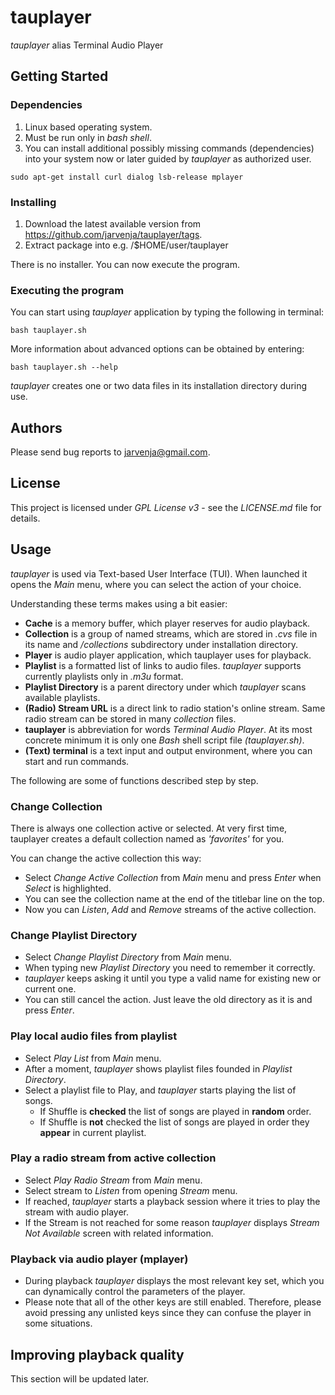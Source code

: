 # tauplayer

_tauplayer_ alias Terminal Audio Player 

## Getting Started

### Dependencies

1) Linux based operating system.
2) Must be run only in _bash shell_.
3) You can install additional possibly missing commands (dependencies) into your system now or later guided by _tauplayer_ as authorized user.

  ```
  sudo apt-get install curl dialog lsb-release mplayer
  ```
  
### Installing

1) Download the latest available version from https://github.com/jarvenja/tauplayer/tags.
2) Extract package into e.g. /$HOME/user/tauplayer

There is no installer. You can now execute the program.
  
### Executing the program

You can start using _tauplayer_ application by typing the following in terminal:
```
bash tauplayer.sh
```
More information about advanced options can be obtained by entering: 

```
bash tauplayer.sh --help
```
_tauplayer_ creates one or two data files in its installation directory during use.

## Authors

Please send bug reports to jarvenja@gmail.com.

## License

This project is licensed under _GPL License v3_ - see the _LICENSE.md_ file for details.

## Usage

_tauplayer_ is used via Text-based User Interface (TUI). When launched it opens the _Main_ menu, where you can select the action of your choice.

Understanding these terms makes using a bit easier:
- **Cache** is a memory buffer, which player reserves for audio playback.
- **Collection** is a group of named streams, which are stored in _.cvs_ file in its name and _/collections_ subdirectory under installation directory.
- **Player** is audio player application, which tauplayer uses for playback.
- **Playlist** is a formatted list of links to audio files. _tauplayer_ supports currently playlists only in _.m3u_ format.
- **Playlist Directory** is a parent directory under which _tauplayer_ scans available playlists.
- **(Radio) Stream URL** is a direct link to radio station's online stream. Same radio stream can be stored in many _collection_ files.
- **tauplayer** is abbreviation for words _Terminal Audio Player_. At its most concrete minimum it is only one _Bash_ shell script file _(tauplayer.sh)_.
- **(Text) terminal** is a text input and output environment, where you can start and run commands.

The following are some of functions described step by step.

### Change Collection

There is always one collection active or selected. At very first time, tauplayer creates a default collection named as _'favorites'_ for you.

You can change the active collection this way:
- Select _Change Active Collection_ from _Main_ menu and press _Enter_ when _Select_ is highlighted.
- You can see the collection name at the end of the titlebar line on the top.
- Now you can _Listen_, _Add_ and _Remove_ streams of the active collection.

### Change Playlist Directory

- Select _Change Playlist Directory_ from _Main_ menu.
- When typing new _Playlist Directory_ you need to remember it correctly. 
- _tauplayer_ keeps asking it until you type a valid name for existing new or current one.
- You can still cancel the action. Just leave the old directory as it is and press _Enter_.

### Play local audio files from playlist

- Select _Play List_ from _Main_ menu.
- After a moment, _tauplayer_ shows playlist files founded in _Playlist Directory_.
- Select a playlist file to Play, and _tauplayer_ starts playing the list of songs.
  - If Shuffle is **checked** the list of songs are played in **random** order.
  - If Shuffle is **not** checked the list of songs are played in order they **appear** in current playlist.

### Play a radio stream from active collection

- Select _Play Radio Stream_ from _Main_ menu.
- Select stream to _Listen_ from opening _Stream_ menu.
- If reached, _tauplayer_ starts a playback session where it tries to play the stream with audio player.
- If the Stream is not reached for some reason _tauplayer_ displays _Stream Not Available_ screen with related information.

### Playback via audio player (mplayer)

- During playback _tauplayer_ displays the most relevant key set, which you can dynamically control the parameters of the player.
- Please note that all of the other keys are still enabled. Therefore, please avoid pressing any unlisted keys since they can confuse the player in some situations.

## Improving playback quality

This section will be updated later.

